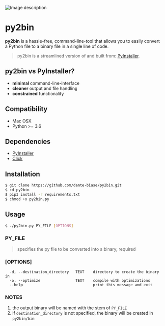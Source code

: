 ![Image description](https://i.ibb.co/9vY7xCY/banner.png)


# py2bin

**py2bin** is a hassle-free, command-line-tool that allows you to easily convert a Python file to a binary file in a single line of code.

>py2bin is a streamlined version of and built from: [PyInstaller](https://pyinstaller.readthedocs.io/en/stable/).

## py2bin vs PyInstaller?
- **minimal** command-line-interface
- **cleaner** output and file handling
- **constrained** functionality 

## Compatibility
- Mac OSX
- Python >= 3.6

## Dependencies
- [PyInstaller](https://github.com/pyinstaller/pyinstaller)
- [Click](https://github.com/pallets/click)

## Installation

```bash
$ git clone https://github.com/dante-biase/py2bin.git
$ cd py2bin
$ pip3 install -r requirements.txt
$ chmod +x py2bin.py
```

## Usage

```bash
$ ./py2bin.py PY_FILE [OPTIONS]
```

### PY_FILE
> specifies the py file to be converted into a binary, required

### [OPTIONS]
```
  -d, --destination_directory   TEXT    directory to create the binary in
  -o, --optimize                TEXT    compile with optimizations
  --help                                print this message and exit
```
### NOTES
1. the output binary will be named with the stem of `PY_FILE`
2. if `destination_directory` is not specified, the binary will be created in `py2bin/bin`
